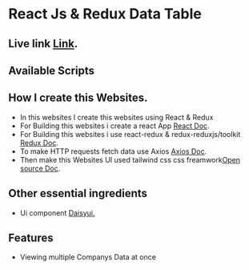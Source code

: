 # React Js & Redux Data Table

## Live link [Link]().

## Available Scripts

## How I create this Websites.
* In this websites I create this websites using React & Redux
* For Building this websites i create a react App [React Doc](https://reactjs.org/docs/create-a-new-react-app.html).
* For Building this websites i use react-redux & redux-reduxjs/toolkit [Redux Doc](https://redux.js.org/).
* To make HTTP requests fetch data use Axios [Axios Doc](https://axios-http.com/docs/intro).
* Then make this Websites UI used tailwind css css freamwork[Open source Doc](https://tailwindcss.com/).


##  Other essential ingredients
* Ui component [ Daisyui.](https://daisyui.com/)


## Features
* Viewing multiple Companys Data at once
